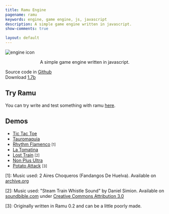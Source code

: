 ```yaml
---
title: Ramu Engine
pagename: ramu
keywords: engine, game engine, js, javascript
description: A simple game engine written in javascript.
show-comments: true

layout: default
---
```

![engine icon](https://camo.githubusercontent.com/1dc58b6bf552c9658f60acb29dc664bd8d38f971/68747470733a2f2f342e62702e626c6f6773706f742e636f6d2f2d387636466d7a7a6139466f2f576276435f524242522d492f41414141414141414866382f7450576c6569624c545a3079776278756f4f3767486d6a4a5f764175574b676251434c63424741732f73313630302f6c6f676f2e706e67)
<p align="center">A simple game engine written in javascript.</p>

Source code in [Github](https://github.com/HermesPasser/Ramu)   
Download [1.7b](https://github.com/HermesPasser/Ramu/releases/download/1.7b/ramu-1.7b.js)   

<!-- ## Documentation -->
<!-- [Ramu 0.7b Documentation](/wiki-0.7/home.html)  -->

## Try Ramu
You can try write and test something with ramu [here](tryramu/).

## Demos  
* [Tic Tac Toe](tictactoe/)
* [Tauromaquia](tauromaquia/)
* [Rhythm Flamenco](rhythmflamenco/) <small class="ref">[1]</small>
* [La Tomatina](latomatina/)
* [Lost Train](losttrain/) <small class="ref">[2]</small>
* [Non Plus Ultra](nonplusultra/)
* [Potato Attack](potatoattack/) <small class="ref">[3]</small>

\[1\]: Music used: 2 Aires Choqueros (Fandangos De Huelva). Available on [archive.org](https://archive.org/details/PacoDeLuciaManitasDePlata)   

\[2\]: Music used: "Steam Train Whistle Sound" by Daniel Simion. Available on [soundbible.com](http://soundbible.com/2177-Steam-Train-Whistle.html) under [Creative Commons Attribution 3.0 ](https://creativecommons.org/licenses/by/3.0/?theme=Running_Club)   

\[3\]: Originally written in Ramu 0.2 and can be a little poorly made.
